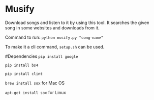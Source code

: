 # Musify
Download songs and listen to it by using this tool. It searches the given song in some websites and downloads from it.

Command to run:
```python musify.py "song-name"```

To make it a cli command, `setup.sh` can be used.

#Dependencies
`pip install google`

`pip install bs4`

`pip install clint`

`brew install sox` for Mac OS

`apt-get install sox` for Linux
